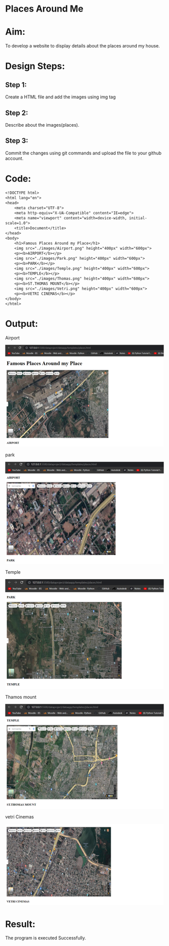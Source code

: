 # Places Around Me
# Aim:
To develop a website to display details about the places around my house.
# Design Steps:
## Step 1:
Create a HTML file and add the images using img tag

## Step 2:
Describe about the images(places).

## Step 3:
Commit the changes using git commands and upload the file to your github account.
# Code:
```
<!DOCTYPE html>
<html lang="en">
<head>
    <meta charset="UTF-8">
    <meta http-equiv="X-UA-Compatible" content="IE=edge">
    <meta name="viewport" content="width=device-width, initial-scale=1.0">
    <title>Document</title>
</head>
<body>
    <h1>Famous Places Around my Place</h1>
    <img src="./images/Airport.png" height="400px" width="600px">
    <p><b>AIRPORT</b></p>
    <img src="./images/Park.png" height="400px" width="600px">
    <p><b>PARK</b></p>
    <img src="./images/Temple.png" height="400px" width="600px">
    <p><b>TEMPLE</b></p>
    <img src="./images/Thomas.png" height="400px" width="600px">
    <p><b>ST.THOMAS MOUNT</b></p>
    <img src="./images/Vetri.png" height="400px" width="600px">
    <p><b>VETRI CINEMAS</b></p>
</body>
</html>
```
# Output:
Airport

![output](Airport1.png/)

park

![output](./Park1.png)

Temple

![output](./Temple1.png)

Thamos mount

![output](./Thomas1.png)

vetri Cinemas

![output](./Vetri1.png)


# Result:

The program is executed Successfully.

